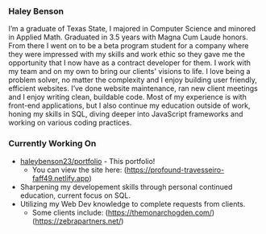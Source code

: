 ### Haley Benson

I’m a graduate of Texas State, I majored in Computer Science and minored in Applied Math. Graduated in 3.5 years with Magna Cum Laude honors. From there I went on to be a beta program student for a company where they were impressed with my skills and work ethic so they gave me the opportunity that I now have as a contract developer for them. I work with my team and on my own to bring our clients' visions to life. I love being a problem solver, no matter the complexity and I enjoy building user friendly, efficient websites. I’ve done website maintenance, ran new client meetings and I enjoy writing clean, buildable code. Most of my experience is with front-end applications, but I also continue my education outside of work, honing my skills in SQL, diving deeper into JavaScript frameworks and working on various coding practices.

### Currently Working On

- [haleybenson23/portfolio](https://github.com/haleybenson23/portfolio) - This portfolio!
    - You can view the site here: (https://profound-travesseiro-faff49.netlify.app)
- Sharpening my developement skills through personal continued education, current focus on SQL.
- Utilizing my Web Dev knowledge to complete requests from clients.
    - Some clients include: 
        (https://themonarchogden.com/)
        (https://zebrapartners.net/)
